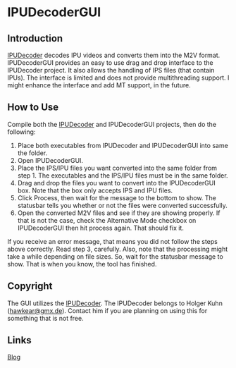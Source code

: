 # IPUDecoderGUI
## Introduction
[IPUDecoder](https://github.com/samehb/IPUDecoder) decodes IPU videos and converts them into the M2V format. IPUDecoderGUI provides an easy to use drag and drop interface to the IPUDecoder project. It also allows the handling of IPS files (that contain IPUs). The interface is limited and does not provide multithreading support. I might enhance the interface and add MT support, in the future.

## How to Use
Compile both the [IPUDecoder](https://github.com/samehb/IPUDecoder) and IPUDecoderGUI projects, then do the following:

1. Place both executables from IPUDecoder and IPUDecoderGUI into same the folder.
2. Open IPUDecoderGUI.
3. Place the IPS/IPU files you want converted into the same folder from step 1. The executables and the IPS/IPU files must be in the same folder.
4. Drag and drop the files you want to convert into the IPUDecoderGUI box. Note that the box only accepts IPS and IPU files.
5. Click Process, then wait for the message to the bottom to show. The statusbar tells you whether or not the files were converted successfully.
6. Open the converted M2V files and see if they are showing properly. If that is not the case, check the Alternative Mode checkbox on IPUDecoderGUI then hit process again. That should fix it.

If you receive an error message, that means you did not follow the steps above correctly. Read step 3, carefully. Also, note that the processing might take a while depending on file sizes. So, wait for the statusbar message to show. That is when you know, the tool has finished.

## Copyright
The GUI utilizes the [IPUDecoder](https://github.com/samehb/IPUDecoder). The IPUDecoder belongs to Holger Kuhn (hawkear@gmx.de). Contact him if you are planning on using this for something that is not free.

## Links
[Blog](http://sres.tumblr.com/)
